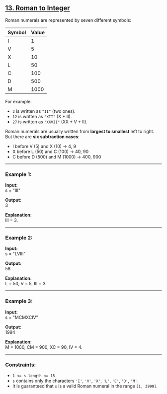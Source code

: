 ## [13. Roman to Integer](https://leetcode.com/problems/roman-to-integer/)

Roman numerals are represented by seven different symbols:  

| Symbol | Value |
|--------|-------|
| I      | 1     |
| V      | 5     |
| X      | 10    |
| L      | 50    |
| C      | 100   |
| D      | 500   |
| M      | 1000  |

For example:  
- `2` is written as `"II"` (two ones).  
- `12` is written as `"XII"` (X + II).  
- `27` is written as `"XXVII"` (XX + V + II).  

Roman numerals are usually written from **largest to smallest** left to right.  
But there are **six subtraction cases**:  
- I before V (5) and X (10) → 4, 9  
- X before L (50) and C (100) → 40, 90  
- C before D (500) and M (1000) → 400, 900  

---

### Example 1:
**Input:**  
s = "III"  

**Output:**  
3  

**Explanation:**  
III = 3.  

---

### Example 2:
**Input:**  
s = "LVIII"  

**Output:**  
58  

**Explanation:**  
L = 50, V = 5, III = 3.  

---

### Example 3:
**Input:**  
s = "MCMXCIV"  

**Output:**  
1994  

**Explanation:**  
M = 1000, CM = 900, XC = 90, IV = 4.  

---

### Constraints:
- `1 <= s.length <= 15`  
- `s` contains only the characters `'I'`, `'V'`, `'X'`, `'L'`, `'C'`, `'D'`, `'M'`.  
- It is guaranteed that `s` is a valid Roman numeral in the range `[1, 3999]`.  

